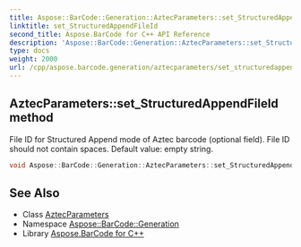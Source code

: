 ```yaml
---
title: Aspose::BarCode::Generation::AztecParameters::set_StructuredAppendFileId method
linktitle: set_StructuredAppendFileId
second_title: Aspose.BarCode for C++ API Reference
description: 'Aspose::BarCode::Generation::AztecParameters::set_StructuredAppendFileId method. File ID for Structured Append mode of Aztec barcode (optional field). File ID should not contain spaces. Default value: empty string in C++.'
type: docs
weight: 2000
url: /cpp/aspose.barcode.generation/aztecparameters/set_structuredappendfileid/
---
```

## AztecParameters::set_StructuredAppendFileId method


File ID for Structured Append mode of Aztec barcode (optional field). File ID should not contain spaces. Default value: empty string.

```cpp
void Aspose::BarCode::Generation::AztecParameters::set_StructuredAppendFileId(System::String value)
```

## See Also

* Class [AztecParameters](../)
* Namespace [Aspose::BarCode::Generation](../../)
* Library [Aspose.BarCode for C++](../../../)
